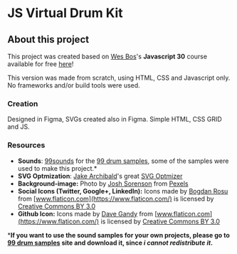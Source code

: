 # JS Virtual Drum Kit

## About this project
This project was created based on [Wes Bos](https://github.com/wesbos)'s **Javascript 30** course available for free [here](https://javascript30.com/)!

This version was made from scratch, using HTML, CSS and Javascript only. No frameworks and/or build tools were used.

### Creation
Designed in Figma, SVGs created also in Figma.
Simple HTML, CSS GRID and JS.

### Resources
* **Sounds**: [99sounds](http://99sounds.org/) for the [99 drum samples](http://99sounds.org/drum-samples/), some of the samples were used to make this project.*
* **SVG Optmization**: [Jake Archibald](https://github.com/jakearchibald)'s great [SVG Optmizer](https://jakearchibald.github.io/svgomg/)
* **Background-image:** Photo by [Josh Sorenson](https://www.pexels.com/@joshsorenson?utm_content=attributionCopyText&utm_medium=referral&utm_source=pexels) from [Pexels](https://www.pexels.com/photo/people-in-concert-154147/?utm_content=attributionCopyText&utm_medium=referral&utm_source=pexels)
* **Social Icons (Twitter, Google+, LinkedIn):** Icons made by [Bogdan Rosu](https://www.flaticon.com/authors/bogdan-rosu) from [www.flaticon.com](https://www.flaticon.com/) is licensed by [Creative Commons BY 3.0](http://creativecommons.org/licenses/by/3.0/)
* **Github Icon:** Icons made by [Dave Gandy](https://www.flaticon.com/authors/dave-gandy) from [www.flaticon.com](https://www.flaticon.com/) is licensed by [Creative Commons BY 3.0](http://creativecommons.org/licenses/by/3.0/)

***If you want to use the sound samples for your own projects, please go to [99 drum samples](http://99sounds.org/drum-samples/) site and download it, since *i cannot redistribute it*.**